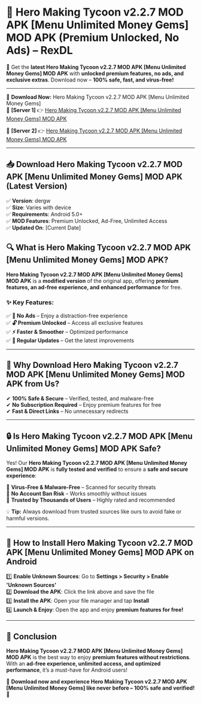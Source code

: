 # 🚀 Hero Making Tycoon v2.2.7 MOD APK [Menu Unlimited Money Gems] MOD APK (Premium Unlocked, No Ads) – RexDL 

🎯 Get the **latest Hero Making Tycoon v2.2.7 MOD APK [Menu Unlimited Money Gems] MOD APK** with **unlocked premium features, no ads, and exclusive extras**. Download now – **100% safe, fast, and virus-free!**  

---

🔽 **Download Now:** Hero Making Tycoon v2.2.7 MOD APK [Menu Unlimited Money Gems]  
🔹 **[Server 1]** 👉 [Hero Making Tycoon v2.2.7 MOD APK [Menu Unlimited Money Gems] MOD APK](https://apkcomod.com?title=Hero_Making_Tycoon_v2.2.7_MOD_APK_[Menu_Unlimited_Money_Gems])  

🔹 **[Server 2]** 👉 [Hero Making Tycoon v2.2.7 MOD APK [Menu Unlimited Money Gems] MOD APK](https://apkcomod.com?title=Hero_Making_Tycoon_v2.2.7_MOD_APK_[Menu_Unlimited_Money_Gems])  

---
## 📥 Download Hero Making Tycoon v2.2.7 MOD APK [Menu Unlimited Money Gems] MOD APK (Latest Version)  

✅ **Version**: dergw  
✅ **Size**: Varies with device  
✅ **Requirements**: Android 5.0+  
✅ **MOD Features**: Premium Unlocked, Ad-Free, Unlimited Access  
✅ **Updated On**: [Current Date]  

## 🔍 What is Hero Making Tycoon v2.2.7 MOD APK [Menu Unlimited Money Gems] MOD APK?  

**Hero Making Tycoon v2.2.7 MOD APK [Menu Unlimited Money Gems] MOD APK** is a **modified version** of the original app, offering **premium features, an ad-free experience, and enhanced performance** for free.  

### ✨ Key Features:  

✅ **🚫 No Ads** – Enjoy a distraction-free experience  
✅ **🔓 Premium Unlocked** – Access all exclusive features  
✅ **⚡ Faster & Smoother** – Optimized performance  
✅ **🔄 Regular Updates** – Get the latest improvements  

---

## 🌟 Why Download Hero Making Tycoon v2.2.7 MOD APK [Menu Unlimited Money Gems] MOD APK from Us?  

✔ **100% Safe & Secure** – Verified, tested, and malware-free  
✔ **No Subscription Required** – Enjoy premium features for free  
✔ **Fast & Direct Links** – No unnecessary redirects  

---

## 🔒 Is Hero Making Tycoon v2.2.7 MOD APK [Menu Unlimited Money Gems] MOD APK Safe?  

Yes! Our **Hero Making Tycoon v2.2.7 MOD APK [Menu Unlimited Money Gems] MOD APK** is **fully tested and verified** to ensure a **safe and secure experience**:  

🔹 **Virus-Free & Malware-Free** – Scanned for security threats  
🔹 **No Account Ban Risk** – Works smoothly without issues  
🔹 **Trusted by Thousands of Users** – Highly rated and recommended  

💡 **Tip:** Always download from trusted sources like ours to avoid fake or harmful versions.  

---

## 📲 How to Install Hero Making Tycoon v2.2.7 MOD APK [Menu Unlimited Money Gems] MOD APK on Android  

1️⃣ **Enable Unknown Sources**: Go to **Settings > Security > Enable 'Unknown Sources'**  
2️⃣ **Download the APK**: Click the link above and save the file  
3️⃣ **Install the APK**: Open your file manager and tap **Install**  
4️⃣ **Launch & Enjoy**: Open the app and enjoy **premium features for free!**  

---

## 🚀 Conclusion  

**Hero Making Tycoon v2.2.7 MOD APK [Menu Unlimited Money Gems] MOD APK** is the best way to enjoy **premium features without restrictions**. With an **ad-free experience, unlimited access, and optimized performance**, it’s a must-have for Android users!  

🔻 **Download now and experience Hero Making Tycoon v2.2.7 MOD APK [Menu Unlimited Money Gems] like never before – 100% safe and verified!** 🔻  
